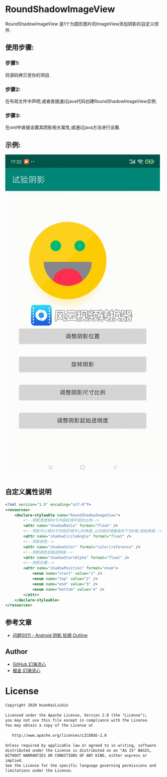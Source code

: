 # RoundShadowImageView
RoundShadowImageView 是1个为圆形图片的ImageView添加阴影的自定义控件.

## 使用步骤:
### 步骤1:
将源码拷贝至你的项目.
### 步骤2:
在布局文件中声明,或者直接通过java代码创建RoundShadowImageView实例.
### 步骤3:
在xml中直接设置其阴影相关属性,或通过java方法进行设置.

## 示例:
![](https://github.com/HuanHaiLiuXin/RoundShadowImageView/blob/main/RoundShadowImageView.gif)

## 自定义属性说明
```xml
<?xml version="1.0" encoding="utf-8"?>
<resources>
    <declare-styleable name="RoundShadowImageView">
        <!--阴影宽度相对于内容区域半径的比例-->
        <attr name="shadowRatio" format="float" />
        <!--阴影中心相对于内容区域中心的角度,以内容区域垂直向下为0度/起始角度-->
        <attr name="shadowCircleAngle" format="float" />
        <!--阴影颜色-->
        <attr name="shadowColor" format="color|reference" />
        <!--阴影颜色初始透明度-->
        <attr name="shadowStartAlpha" format="float" />
        <!--阴影位置-->
        <attr name="shadowPosition" format="enum">
            <enum name="start" value="1" />
            <enum name="top" value="2" />
            <enum name="end" value="3" />
            <enum name="bottom" value="4" />
        </attr>
    </declare-styleable>
</resources>
```

## 参考文章
- [问题0011 - Android 阴影 轮廓 Outline](https://juejin.cn/post/6896723169705459719)



## Author
- [GitHub 幻海流心](https://github.com/HuanHaiLiuXin)
- [掘金 幻海流心](https://juejin.cn/user/3773179634913038)


License
=======

    Copyright 2020 HuanHaiLiuXin

    Licensed under the Apache License, Version 2.0 (the "License");
    you may not use this file except in compliance with the License.
    You may obtain a copy of the License at

       http://www.apache.org/licenses/LICENSE-2.0

    Unless required by applicable law or agreed to in writing, software
    distributed under the License is distributed on an "AS IS" BASIS,
    WITHOUT WARRANTIES OR CONDITIONS OF ANY KIND, either express or implied.
    See the License for the specific language governing permissions and
    limitations under the License.

